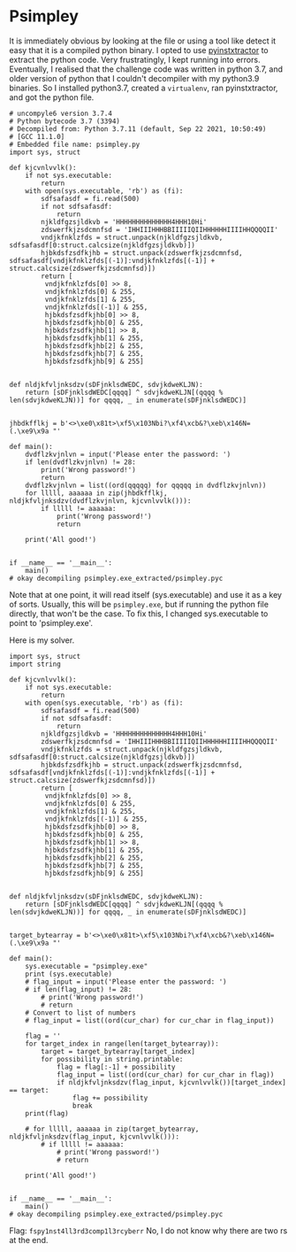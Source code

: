 # Psimpley

It is immediately obvious by looking at the file or using a tool like detect it easy that it is a compiled
python binary. I opted to use [pyinstxtractor](https://github.com/extremecoders-re/pyinstxtractor) to
extract the python code. Very frustratingly, I kept running into errors. Eventually, I realised that the challenge
code was written in python 3.7, and older version of python that I couldn't decompiler with my python3.9 binaries.
So I installed python3.7, created a `virtualenv`, ran pyinstxtractor, and got the python file.

```
# uncompyle6 version 3.7.4
# Python bytecode 3.7 (3394)
# Decompiled from: Python 3.7.11 (default, Sep 22 2021, 10:50:49) 
# [GCC 11.1.0]
# Embedded file name: psimpley.py
import sys, struct

def kjcvnlvvlk():
    if not sys.executable:
        return
    with open(sys.executable, 'rb') as (fi):
        sdfsafasdf = fi.read(500)
        if not sdfsafasdf:
            return
        njkldfgzsjldkvb = 'HHHHHHHHHHHHHH4HHH10Hi'
        zdswerfkjzsdcmnfsd = 'IHHIIIHHHBBIIIIIQIIHHHHHHIIIIHHQQQQII'
        vndjkfnklzfds = struct.unpack(njkldfgzsjldkvb, sdfsafasdf[0:struct.calcsize(njkldfgzsjldkvb)])
        hjbkdsfzsdfkjhb = struct.unpack(zdswerfkjzsdcmnfsd, sdfsafasdf[vndjkfnklzfds[(-1)]:vndjkfnklzfds[(-1)] + struct.calcsize(zdswerfkjzsdcmnfsd)])
        return [
         vndjkfnklzfds[0] >> 8,
         vndjkfnklzfds[0] & 255,
         vndjkfnklzfds[1] & 255,
         vndjkfnklzfds[(-1)] & 255,
         hjbkdsfzsdfkjhb[0] >> 8,
         hjbkdsfzsdfkjhb[0] & 255,
         hjbkdsfzsdfkjhb[1] >> 8,
         hjbkdsfzsdfkjhb[1] & 255,
         hjbkdsfzsdfkjhb[2] & 255,
         hjbkdsfzsdfkjhb[7] & 255,
         hjbkdsfzsdfkjhb[9] & 255]


def nldjkfvljnksdzv(sDFjnklsdWEDC, sdvjkdweKLJN):
    return [sDFjnklsdWEDC[qqqq] ^ sdvjkdweKLJN[(qqqq % len(sdvjkdweKLJN))] for qqqq, _ in enumerate(sDFjnklsdWEDC)]


jhbdkfflkj = b'<>\xe0\x81t>\xf5\x103Nbi?\xf4\xcb&?\xeb\x146N=(.\xe9\x9a "'

def main():
    dvdflzkvjnlvn = input('Please enter the password: ')
    if len(dvdflzkvjnlvn) != 28:
        print('Wrong password!')
        return
    dvdflzkvjnlvn = list((ord(qqqqq) for qqqqq in dvdflzkvjnlvn))
    for lllll, aaaaaa in zip(jhbdkfflkj, nldjkfvljnksdzv(dvdflzkvjnlvn, kjcvnlvvlk())):
        if lllll != aaaaaa:
            print('Wrong password!')
            return

    print('All good!')


if __name__ == '__main__':
    main()
# okay decompiling psimpley.exe_extracted/psimpley.pyc
```

Note that at one point, it will read itself (sys.executable) and use it as a key of sorts.
Usually, this will be `psimpley.exe`, but if running the python file directly, that won't be the case.
To fix this, I changed sys.executable to point to 'psimpley.exe'.

Here is my solver.

```
import sys, struct
import string

def kjcvnlvvlk():
    if not sys.executable:
        return
    with open(sys.executable, 'rb') as (fi):
        sdfsafasdf = fi.read(500)
        if not sdfsafasdf:
            return
        njkldfgzsjldkvb = 'HHHHHHHHHHHHHH4HHH10Hi'
        zdswerfkjzsdcmnfsd = 'IHHIIIHHHBBIIIIIQIIHHHHHHIIIIHHQQQQII'
        vndjkfnklzfds = struct.unpack(njkldfgzsjldkvb, sdfsafasdf[0:struct.calcsize(njkldfgzsjldkvb)])
        hjbkdsfzsdfkjhb = struct.unpack(zdswerfkjzsdcmnfsd, sdfsafasdf[vndjkfnklzfds[(-1)]:vndjkfnklzfds[(-1)] + struct.calcsize(zdswerfkjzsdcmnfsd)])
        return [
         vndjkfnklzfds[0] >> 8,
         vndjkfnklzfds[0] & 255,
         vndjkfnklzfds[1] & 255,
         vndjkfnklzfds[(-1)] & 255,
         hjbkdsfzsdfkjhb[0] >> 8,
         hjbkdsfzsdfkjhb[0] & 255,
         hjbkdsfzsdfkjhb[1] >> 8,
         hjbkdsfzsdfkjhb[1] & 255,
         hjbkdsfzsdfkjhb[2] & 255,
         hjbkdsfzsdfkjhb[7] & 255,
         hjbkdsfzsdfkjhb[9] & 255]


def nldjkfvljnksdzv(sDFjnklsdWEDC, sdvjkdweKLJN):
    return [sDFjnklsdWEDC[qqqq] ^ sdvjkdweKLJN[(qqqq % len(sdvjkdweKLJN))] for qqqq, _ in enumerate(sDFjnklsdWEDC)]


target_bytearray = b'<>\xe0\x81t>\xf5\x103Nbi?\xf4\xcb&?\xeb\x146N=(.\xe9\x9a "'

def main():
    sys.executable = "psimpley.exe"
    print (sys.executable)
    # flag_input = input('Please enter the password: ')
    # if len(flag_input) != 28:
        # print('Wrong password!')
        # return
    # Convert to list of numbers
    # flag_input = list((ord(cur_char) for cur_char in flag_input))

    flag = ''
    for target_index in range(len(target_bytearray)):
        target = target_bytearray[target_index]
        for possibility in string.printable:
            flag = flag[:-1] + possibility
            flag_input = list((ord(cur_char) for cur_char in flag))
            if nldjkfvljnksdzv(flag_input, kjcvnlvvlk())[target_index] == target:
                flag += possibility
                break
    print(flag)

    # for lllll, aaaaaa in zip(target_bytearray, nldjkfvljnksdzv(flag_input, kjcvnlvvlk())):
        # if lllll != aaaaaa:
            # print('Wrong password!')
            # return

    print('All good!')


if __name__ == '__main__':
    main()
# okay decompiling psimpley.exe_extracted/psimpley.pyc

```
Flag: `fspy1nst4ll3rd3comp1l3rcyberr`
No, I do not know why there are two rs at the end.
